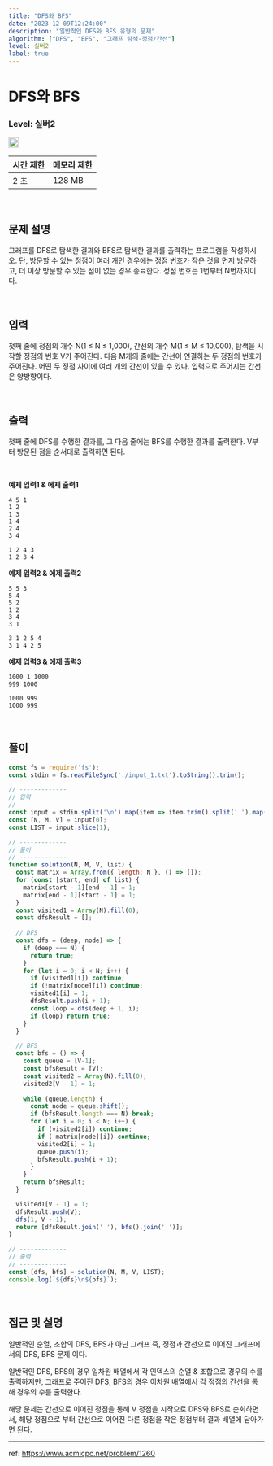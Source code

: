 ```yaml
---
title: "DFS와 BFS"
date: "2023-12-09T12:24:00"
description: "일반적인 DFS와 BFS 유형의 문제"
algorithm: ["DFS", "BFS", "그래프 탐색-정점/간선"]
level: 실버2
label: true
---
```


# DFS와 BFS

### Level: 실버2

<img src="https://d2gd6pc034wcta.cloudfront.net/tier/9.svg" style="width: 20px" />

<br>

| 시간 제한 | 메모리 제한 |
| -------- | ---------- |
| 2 초 | 128 MB |

<br>

## 문제 설명

그래프를 DFS로 탐색한 결과와 BFS로 탐색한 결과를 출력하는 프로그램을 작성하시오. 단, 방문할 수 있는 정점이 여러 개인 경우에는 정점 번호가 작은 것을 먼저 방문하고, 더 이상 방문할 수 있는 점이 없는 경우 종료한다. 정점 번호는 1번부터 N번까지이다.

<br>

## 입력

첫째 줄에 정점의 개수 N(1 ≤ N ≤ 1,000), 간선의 개수 M(1 ≤ M ≤ 10,000), 탐색을 시작할 정점의 번호 V가 주어진다. 다음 M개의 줄에는 간선이 연결하는 두 정점의 번호가 주어진다. 어떤 두 정점 사이에 여러 개의 간선이 있을 수 있다. 입력으로 주어지는 간선은 양방향이다.

<br>

## 출력

첫째 줄에 DFS를 수행한 결과를, 그 다음 줄에는 BFS를 수행한 결과를 출력한다. V부터 방문된 점을 순서대로 출력하면 된다.

<br>

**예제 입력1 & 에제 출력1**

~~~text
4 5 1
1 2
1 3
1 4
2 4
3 4

~~~

~~~text
1 2 4 3
1 2 3 4

~~~

**예제 입력2 & 에제 출력2**

~~~text
5 5 3
5 4
5 2
1 2
3 4
3 1

~~~

~~~text
3 1 2 5 4
3 1 4 2 5

~~~

**예제 입력3 & 에제 출력3**

~~~text
1000 1 1000
999 1000

~~~

~~~text
1000 999
1000 999

~~~

<br>

## 풀이

~~~javascript
const fs = require('fs');
const stdin = fs.readFileSync('./input_1.txt').toString().trim();

// -------------
// 입력
// -------------
const input = stdin.split('\n').map(item => item.trim().split(' ').map(Number));
const [N, M, V] = input[0];
const LIST = input.slice(1);

// -------------
// 풀이
// -------------
function solution(N, M, V, list) {
  const matrix = Array.from({ length: N }, () => []);
  for (const [start, end] of list) {
    matrix[start - 1][end - 1] = 1;
    matrix[end - 1][start - 1] = 1;
  }
  const visited1 = Array(N).fill(0);
  const dfsResult = [];
  
  // DFS
  const dfs = (deep, node) => {
    if (deep === N) {
      return true;
    }
    for (let i = 0; i < N; i++) {
      if (visited1[i]) continue;
      if (!matrix[node][i]) continue;
      visited1[i] = 1;
      dfsResult.push(i + 1);
      const loop = dfs(deep + 1, i);
      if (loop) return true;
    }
  }

  // BFS
  const bfs = () => {
    const queue = [V-1];
    const bfsResult = [V];
    const visited2 = Array(N).fill(0);
    visited2[V - 1] = 1;
    
    while (queue.length) {
      const node = queue.shift();
      if (bfsResult.length === N) break;
      for (let i = 0; i < N; i++) {
        if (visited2[i]) continue;
        if (!matrix[node][i]) continue;
        visited2[i] = 1;
        queue.push(i);
        bfsResult.push(i + 1);
      }
    }
    return bfsResult;
  }

  visited1[V - 1] = 1;
  dfsResult.push(V);
  dfs(1, V - 1);
  return [dfsResult.join(' '), bfs().join(' ')];
}

// -------------
// 출력
// -------------
const [dfs, bfs] = solution(N, M, V, LIST);
console.log(`${dfs}\n${bfs}`);
~~~

<br>

## 접근 및 설명

일반적인 순열, 조합의 DFS, BFS가 아닌 그래프 즉, 정점과 간선으로 이어진 그래프에서의 DFS, BFS 문제 이다.

일반적인 DFS, BFS의 경우 일차원 배열에서 각 인덱스의 순열 & 조합으로 경우의 수를 출력하지만, 그래프로 주어진 DFS, BFS의 경우 이차원 배열에서 각 정점의 간선을 통해 경우의 수를 출력한다.

해당 문제는 간선으로 이어진 정점을 통해 V 정점을 시작으로 DFS와 BFS로 순회하면서,
해당 정점으로 부터 간선으로 이어진 다른 정점을 작은 정점부터 결과 배열에 담아가면 된다.

---

ref: https://www.acmicpc.net/problem/1260